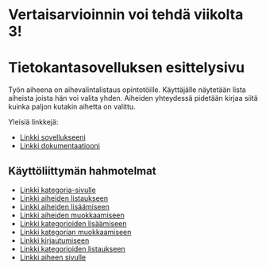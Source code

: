 # Vertaisarvioinnin voi tehdä viikolta 3!
# Tietokantasovelluksen esittelysivu

Työn aiheena on aihevalintalistaus opintotöille. Käyttäjälle näytetään lista aiheista
joista hän voi valita yhden. Aiheiden yhteydessä pidetään kirjaa siitä kuinka paljon
kutakin aihetta on valittu.   

Yleisiä linkkejä:

* [Linkki sovellukseeni](https://magga.users.cs.helsinki.fi/tsoha)
* [Linkki dokumentaatiooni](https://github.com/maggaou/Tsoha-Bootstrap/blob/master/doc/dokumentaatio.pdf)

## Käyttöliittymän hahmotelmat

* [Linkki kategoria-sivulle](http://magga.users.cs.helsinki.fi/tsoha/kategoria)
* [Linkki aiheiden listaukseen](http://magga.users.cs.helsinki.fi/tsoha/aiheet)
* [Linkki aiheiden lisäämiseen](http://magga.users.cs.helsinki.fi/tsoha/aihelisays)
* [Linkki aiheiden muokkaamiseen](http://magga.users.cs.helsinki.fi/tsoha/aihemuokkaus)
* [Linkki kategorioiden lisäämiseen](http://magga.users.cs.helsinki.fi/tsoha/kategorialisays)
* [Linkki kategorian muokkaamiseen](http://magga.users.cs.helsinki.fi/tsoha/kategoriamuokkaus)
* [Linkki kirjautumiseen](http://magga.users.cs.helsinki.fi/tsoha/login)
* [Linkki kategorioiden listaukseen](http://magga.users.cs.helsinki.fi/tsoha/kategorialistaus)
* [Linkki aiheen sivulle](http://magga.users.cs.helsinki.fi/tsoha/aihe)

